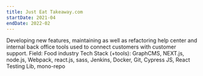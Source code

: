 ```yaml
---
title: Just Eat Takeaway.com
startDate: 2021-04
endDate: 2022-02
---
```


Developing new features, maintaining as well as refactoring help center and internal back office tools used to connect customers with customer support.
Field:
Food industry
Tech Stack (+tools):
GraphCMS, NEXT.js, node.js, Webpack, react.js, sass, Jenkins, Docker, Git, Cypress JS, React Testing Lib, mono-repo
